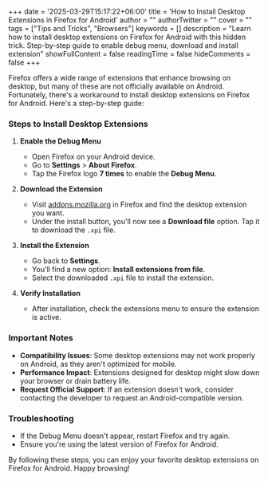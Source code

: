 +++
date = '2025-03-29T15:17:22+06:00'
title = 'How to Install Desktop Extensions in Firefox for Android'
author = ""
authorTwitter = "" 
cover = ""
tags = ["Tips and Tricks", "Browsers"]
keywords = []
description = "Learn how to install desktop extensions on Firefox for Android with this hidden trick. Step-by-step guide to enable debug menu, download and install extension"
showFullContent = false
readingTime = false
hideComments = false
+++

Firefox offers a wide range of extensions that enhance browsing on desktop, but many of these are not officially available on Android. Fortunately, there's a workaround to install desktop extensions on Firefox for Android. Here's a step-by-step guide:

### Steps to Install Desktop Extensions

1. **Enable the Debug Menu**  
   - Open Firefox on your Android device.  
   - Go to **Settings** > **About Firefox**.  
   - Tap the Firefox logo **7 times** to enable the **Debug Menu**.  

2. **Download the Extension**  
   - Visit [addons.mozilla.org](https://addons.mozilla.org) in Firefox and find the desktop extension you want.  
   - Under the install button, you'll now see a **Download file** option. Tap it to download the `.xpi` file.  

3. **Install the Extension**  
   - Go back to **Settings**.  
   - You'll find a new option: **Install extensions from file**.  
   - Select the downloaded `.xpi` file to install the extension.  

4. **Verify Installation**  
   - After installation, check the extensions menu to ensure the extension is active.  

### Important Notes
- **Compatibility Issues**: Some desktop extensions may not work properly on Android, as they aren't optimized for mobile.  
- **Performance Impact**: Extensions designed for desktop might slow down your browser or drain battery life.  
- **Request Official Support**: If an extension doesn't work, consider contacting the developer to request an Android-compatible version.  

### Troubleshooting
- If the Debug Menu doesn't appear, restart Firefox and try again.  
- Ensure you're using the latest version of Firefox for Android.  

By following these steps, you can enjoy your favorite desktop extensions on Firefox for Android. Happy browsing!
